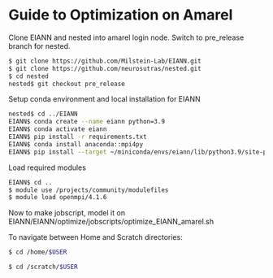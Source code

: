 # Guide to Optimization on Amarel

Clone EIANN and nested into amarel login node. Switch to pre_release branch for nested. 
```bash
$ git clone https://github.com/Milstein-Lab/EIANN.git
$ git clone https://github.com/neurosutras/nested.git
$ cd nested
nested$ git checkout pre_release
```

Setup conda environment and local installation for EIANN
```bash
nested$ cd ../EIANN
EIANN$ conda create --name eiann python=3.9
EIANN$ conda activate eiann
EIANN$ pip install -r requirements.txt
EIANN$ conda install anaconda::mpi4py
EIANN$ pip install --target ~/miniconda/envs/eiann/lib/python3.9/site-packages -e .
```

Load required modules
```bash
EIANN$ cd ..
$ module use /projects/community/modulefiles
$ module load openmpi/4.1.6
```

Now to make jobscript, model it on EIANN/EIANN/optimize/jobscripts/optimize_EIANN_amarel.sh 

To navigate between Home and Scratch directories:
```bash
$ cd /home/$USER
```
```bash
$ cd /scratch/$USER
```